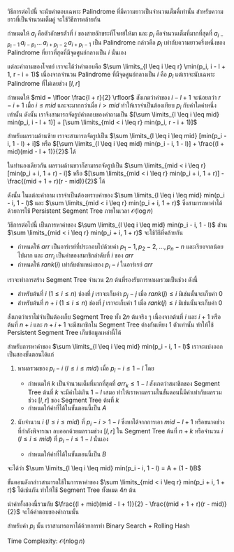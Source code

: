 วิธีการต่อไปนี้ จะนับคำตอบเฉพาะ Palindrome ที่มีความยาวเป็นจำนวนเต็มคี่เท่านั้น สำหรับความยาวที่เป็นจำนวนเต็มคู่ จะใช้วิธีการคล้ายกัน

กำหนดให้ $a_i$ คือตัวอักษรตัวที่ $i$ ของสายอักขระที่โจทย์ให้มา และ $p_i$ คือจำนวนเต็มที่มากที่สุดที่ $a_{i - p_i - 1} \, a_{i - p_i} \, \dots \, a_{i + p_i - 2} \, a_{i + p_i - 1}$ เป็น Palindrome กล่าวคือ $p_i$ เท่ากับความยาวครึ่งหนึ่งของ Palindrome ที่ยาวที่สุดที่มีจุดศูนย์กลางเป็น $i$ นั่นเอง

แต่ละคำถามของโจทย์ เราจะได้ว่าคำตอบคือ $\sum \limits_{l \leq i \leq r} \min(p_i, i - l + 1, r - i + 1)$ เนื่องจากจำนวน Palindrome ที่มีจุดศูนย์กลางเป็น $i$ คือ $p_i$ แต่เราจะนับเฉพาะ Palindrome ที่ไม่เลยช่วง $[l, r]$

กำหนดให้ $mid = \lfloor \frac{l + r}{2} \rfloor$ สังเกตว่าค่าของ $i - l + 1$ จะน้อยกว่า $r - i + 1$ เมื่อ $i \leq mid$ และจะมากกว่าเมื่อ $i > mid$ ทำให้เราจำเป็นต้องเทียบ $p_i$ กับค่าใดค่าหนึ่งเท่านั้น ดังนั้น เราจึงสามารถจัดรูปคำตอบของคำถามเป็น $[\sum \limits_{l \leq i \leq mid} min(p_i, i - l + 1)] + [\sum \limits_{mid < i \leq r} min(p_i, r - i + 1)]$

สำหรับผลรวมด้านซ้าย เราจะสามารถจัดรูปเป็น $\sum \limits_{l \leq i \leq mid} [min(p_i - i, 1 - l) + i]$ หรือ $[\sum \limits_{l \leq i \leq mid} min(p_i - i, 1 - l)] + \frac{(l + mid)(mid - l + 1)}{2}$ ได้

ในทำนองเดียวกัน ผลรวมด้านขวาก็สามารถจัดรูปเป็น $\sum \limits_{mid < i \leq r} [min(p_i + i, 1 + r) - i]$ หรือ $[\sum \limits_{mid < i \leq r} min(p_i + i, 1 + r)] - \frac{(mid + 1 + r)(r - mid)}{2}$ ได้

ดังนั้น ในแต่ละคำถาม เราจำเป็นต้องทราบค่าของ $\sum \limits_{l \leq i \leq mid} min(p_i - i, 1 - l)$ และ $\sum \limits_{mid < i \leq r} min(p_i + i, 1 + r)$ ซึ่งสามารถหาค่าได้ด้วยการใช้ Persistent Segment Tree ภายในเวลา $\mathcal{O}(\log n)$

วิธีการต่อไปนี้ เป็นการหาค่าของ $\sum \limits_{l \leq i \leq mid} min(p_i - i, 1 - l)$ ส่วน $\sum \limits_{mid < i \leq r} min(p_i + i, 1 + r)$ จะใช้วิธีที่คล้ายกัน

- กำหนดให้ $arr$ เป็นอาร์เรย์ที่ประกอบไปด้วยค่า $p_1 - 1, p_2 - 2, \dots, p_n - n$ และเรียงจากน้อยไปมาก และ $arr_i$ เป็นค่าของสมาชิกลำดับที่ $i$ ของ $arr$
- กำหนดให้ $rank(i)$ เท่ากับตำแหน่งของ $p_i - i$ ในอาร์เรย์ $arr$

เราจะทำการสร้าง Segment Tree จำนวน $2n$ ต้นที่รองรับการหาผลรวมเป็นช่วง ดังนี้ 

- สำหรับต้นที่ $i$ $(1 \leq i \leq n)$ ช่องที่ $j$ เราจะเก็บค่า $p_j - j$ เมื่อ $rank(j) \leq i$ มิเช่นนั้นจะเก็บค่า $0$ 
- สำหรับต้นที่ $n + i$ $(1 \leq i \leq n)$ ช่องที่ $j$ เราจะเก็บค่า $1$ เมื่อ $rank(j) \leq i$ มิเช่นนั้นจะเก็บค่า $0$

สังเกตว่าเราไม่จำเป็นต้องเก็บ Segment Tree ทั้ง $2n$ ต้นจริง ๆ เนื่องจากต้นที่ $i$ และ $i + 1$ หรือต้นที่ $n + i$ และ $n + i  + 1$ จะมีสมาชิกใน Segment Tree ต่างกันเพียง 1 ตัวเท่านั้น ทำให้ใช้ Persistent Segment Tree เก็บข้อมูลเหล่านี้ได้

สำหรับการหาค่าของ $\sum \limits_{l \leq i \leq mid} min(p_i - i, 1 - l)$ เราจะแบ่งออกเป็นสองขั้นตอนได้แก่

1. หาผลรวมของ $p_i - i$ $(l \leq i \leq mid)$ เมื่อ $p_i - i \leq 1 - l$ โดย
   - กำหนดให้ $k$ เป็นจำนวนเต็มที่มากที่สุดที่ $arr_k \leq 1 - l$
สังเกตว่าสมาชิกของ Segment Tree ต้นที่ $k$ จะมีค่าไม่เกิน $1 - l$ เสมอ ทำให้เราหาผลรวมในขั้นตอนนี้มีค่าเท่ากับผลรวมช่วง $[l, r]$ ของ Segment Tree ต้นที่ $k$
   - กำหนดให้ค่าที่ได้ในขั้นตอนนี้เป็น $A$

2. นับจำนวน $i$ $(l \leq i \leq mid)$ ที่ $p_i - i > 1 - l$ ซึ่งหาได้จากการเอา $mid - l + 1$ หรือขนาดช่วงที่กำลังพิจารณา ลบออกด้วยผลรวมช่วง $[l, r]$ ใน Segment Tree ต้นที่ $n + k$ หรือจำนวน $i$ $(l \leq i \leq mid)$ ที่ $p_i - i \leq 1 - l$ นั่นเอง
   - กำหนดให้ค่าที่ได้ในขั้นตอนนี้เป็น $B$

จะได้ว่า $\sum \limits_{l \leq i \leq mid} min(p_i - i, 1 - l) = A + (1 - l)B$

ขั้นตอนดังกล่าวสามารถใช้ในการหาค่าของ $\sum \limits_{mid < i \leq r} min(p_i + i, 1 + r)$ ได้เช่นกัน ทำให้ใช้ Segment Tree ทั้งหมด $4n$ ต้น

นำค่าทั้งสองนี้รวมกับ $\frac{(l + mid)(mid - l + 1)}{2} - \frac{(mid + 1 + r)(r - mid)}{2}$ จะได้คำตอบของคำถามนั้น

สำหรับค่า $p_i$ นั้น เราสามารถหาได้ด้วยการทำ Binary Search + Rolling Hash

Time Complexity: $\mathcal{O}(n \log n)$
